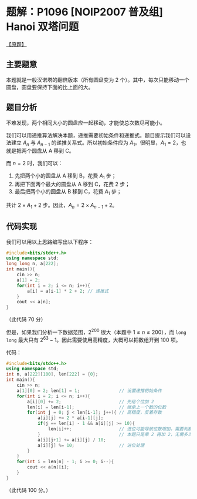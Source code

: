 # 题解：P1096 [NOIP2007 普及组] Hanoi 双塔问题

[【原题】](https://www.luogu.com.cn/problem/P1096)

## 主要题意

本题就是一般汉诺塔的翻倍版本（所有圆盘变为 $2$ 个）。其中，每次只能移动一个圆盘，圆盘要保持下面的比上面的大。

## 题目分析

不难发现，两个相同大小的圆盘应一起移动，才能使总次数尽可能小。

我们可以用递推算法解决本题，递推需要初始条件和递推式。题目提示我们可以设法建立 $A_n$ 与 $A_{n-1}$ 的递推关系式。所以初始条件应为 $A_1$。很明显，$A_1 = 2$，也就是把两个圆盘从 A 移到 C。

而 $n = 2$ 时，我们可以：
1. 先把两个小的圆盘从 A 移到 B，花费 $A_1$ 步；
2. 再把下面两个最大的圆盘从 A 移到 C，花费 $2$ 步；
3. 最后把两个小的圆盘从 B 移到 C，花费 $A_1$ 步；

共计 $2 \times A_1 + 2$ 步。因此，$A_n = 2 \times A_{n-1} + 2$。

## 代码实现

我们可以用以上思路编写出以下程序：

```cpp
#include<bits/stdc++.h>
using namespace std;
long long n, a[222];
int main(){
	cin >> n;
	a[1] = 2;
	for(int i = 2; i <= n; i++){
		a[i] = a[i-1] * 2 + 2; // 递推式
	}
	cout << a[n];
}
```

（此代码 $70$ 分）

但是，如果我们分析一下数据范围，$2^{200}$ 很大（本题中 $1 \le n \le 200$），而 `long long` 最大只有 $2^{63} - 1$。因此需要使用高精度，大概可以把数组开到 $100$ 项。

代码：

```cpp
#include<bits/stdc++.h>
using namespace std;
int n, a[222][100], len[222] = {0};
int main(){
	cin >> n;
	a[1][0] = 2; len[1] = 1;               // 设置递推初始条件
	for(int i = 2; i <= n; i++){
		a[i][0] += 2;                      // 先给个位加 2
		len[i] = len[i-1];                 // 继承上一个数的位数
		for(int j = 0; j < len[i-1]; j++){ // 高精度，反着存数
			a[i][j] += 2 * a[i-1][j];
			if(j == len[i] - 1 && a[i][j] >= 10){
				len[i]++;                  // 进位可能导致位数增加，需要判断
			}                              // 本题只是乘 2 再加 2，无需多次进位，因此只判断一次
			a[i][j+1] += a[i][j] / 10;
			a[i][j] %= 10;                 // 进位处理
		}
	}
	for(int i = len[n] - 1; i >= 0; i--){
		cout << a[n][i];
	}
}
```

（此代码 $100$ 分。）
